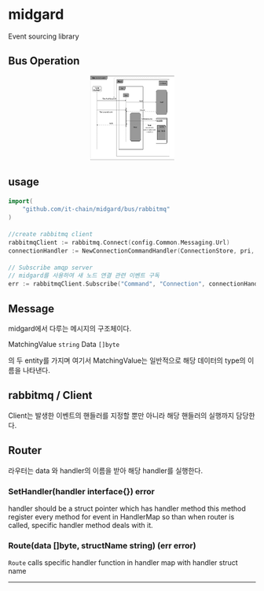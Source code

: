 # midgard
Event sourcing library

## Bus Operation
<p align="center"><img src="./images/MidgardDesignModel.png" width="171px" height="171px"></p>

## usage

```Go
import(
	"github.com/it-chain/midgard/bus/rabbitmq"
)

//create rabbitmq client
rabbitmqClient := rabbitmq.Connect(config.Common.Messaging.Url)
connectionHandler := NewConnectionCommandHandler(ConnectionStore, pri, pub, rabbitmqClient)

// Subscribe amqp server
// midgard를 사용하여 새 노드 연결 관련 이벤트 구독
err := rabbitmqClient.Subscribe("Command", "Connection", connectionHandler)
```
## Message
midgard에서 다루는 메시지의 구조체이다.

MatchingValue `string`
Data          `[]byte`

의 두 entity를 가지며 여기서 MatchingValue는 일반적으로 해당 데이터의 type의 이름을 나타낸다.

## rabbitmq / Client
Client는 발생한 이벤트의 핸들러를 지정할 뿐만 아니라 해당 핸들러의 실행까지 담당한다.

## Router
라우터는 data 와 handler의 이름을 받아 해당 handler를 실행한다.

### SetHandler(handler interface{}) error
handler should be a struct pointer which has handler method
this method register every method for event in HandlerMap so than when router is called, specific handler method deals with it.

### Route(data []byte, structName string) (err error)
`Route` calls specific handler function in handler map with handler struct name









---
